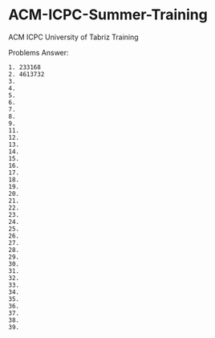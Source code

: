 # ACM-ICPC-Summer-Training
ACM ICPC University of Tabriz Training

Problems Answer:
    
    1. 233168
    2. 4613732
    3.
    4.
    5.
    6.
    7.
    8.
    9.
    11.
    12.
    13.
    14.
    15.
    16.
    17.
    18.
    19.
    20.
    21.
    22.
    23.
    24.
    25.
    26.
    27.
    28.
    29.
    30.
    31.
    32.
    33.
    34.
    35.
    36.
    37.
    38.
    39.
